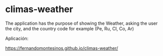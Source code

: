 # climas-weather
The application has the purpose of showing the Weather, asking the user the city, and the country code for example (Pe, Ru, Cl, Co, Ar)

Aplicación: 

https://fernandomontesinos.github.io/climas-weather/
